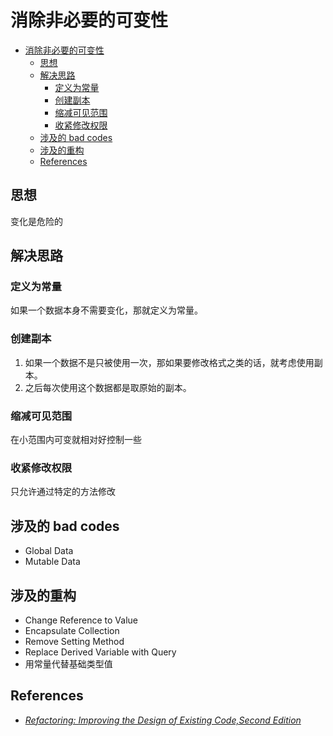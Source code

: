 # 消除非必要的可变性

<!-- TOC -->

- [消除非必要的可变性](#消除非必要的可变性)
    - [思想](#思想)
    - [解决思路](#解决思路)
        - [定义为常量](#定义为常量)
        - [创建副本](#创建副本)
        - [缩减可见范围](#缩减可见范围)
        - [收紧修改权限](#收紧修改权限)
    - [涉及的 bad codes](#涉及的-bad-codes)
    - [涉及的重构](#涉及的重构)
    - [References](#references)

<!-- /TOC -->


## 思想
变化是危险的


## 解决思路
### 定义为常量
如果一个数据本身不需要变化，那就定义为常量。

### 创建副本
1. 如果一个数据不是只被使用一次，那如果要修改格式之类的话，就考虑使用副本。
2. 之后每次使用这个数据都是取原始的副本。

### 缩减可见范围
在小范围内可变就相对好控制一些

### 收紧修改权限
只允许通过特定的方法修改


## 涉及的 bad codes
* Global Data
* Mutable Data


## 涉及的重构
* Change Reference to Value
* Encapsulate Collection
* Remove Setting Method
* Replace Derived Variable with Query
* 用常量代替基础类型值


## References
* [*Refactoring: Improving the Design of Existing Code,Second Edition*](https://book.douban.com/subject/30332135/)

